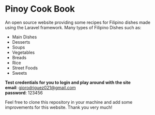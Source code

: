 # Pinoy Cook Book
 An open source website providing some recipes for Filipino dishes made using the Laravel framework. Many types of Filipino Dishes such as:
- Main Dishes
- Desserts
- Soups
- Vegetables
- Breads
- Rice 
- Street Foods
- Sweets

**Test credentials for you to login and play around with the site**  
**email**: giorodriguez021@gmail.com  
**password**: 123456

Feel free to clone this repository in your machine and add some improvements for this website. Thank you very much!



